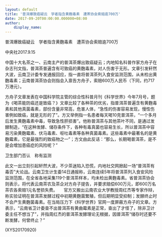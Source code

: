 ```yaml
---
layout: default
title: '普洱爆致癌疑云　学者指含黄麴毒素　遭茶协会索赔逾700万'
date: 2017-09-20T00:00:00.000000+08:00
author:
    display_name: 
---
```


普洱爆致癌疑云　学者指含黄麴毒素　遭茶协会索赔逾700万

中央社2017.9.15

中国十大名茶之一、云南主产的普洱茶爆出致癌疑云；内地知名科普作家方舟子在杂志刊文指，普洱茶普遍含有可致癌的黄麴毒素，对人伤害于无形。文章引发轩然大波，云南卫计委专发通报回应，指一直将普洱茶列入食安监测范围，从未检出黄麴毒素；云南普洱茶协会则指会入禀告方舟子，索赔600万人民币（下同，约717万港元）。

方舟子文章发表在中国科学院主管的综合性科普月刊《科学世界》今年7月号，题为《喝茶能防癌还是致癌？》文章比较了各种茶的优劣，指普洱茶普遍含有黄麴毒素和其他真菌毒素，部份含量非常高，危害人体，“急性的伤害容易发现，慢性伤害例如致癌，就是无形的了”。方又举例指一名患者每天喝10克普洱茶，“一个多月后发生黄麴毒素中毒，导致急性肝损害”。他称普洱茶与其他茶叶不同，是通过发酵制造，“在这种发酵、储存条件下，各种有毒真菌也容易生长，所以普洱茶中容易污染黄麴霉素、伏马毒素、呕吐毒素等各种真菌毒素。这些毒素中最著名的是黄麴霉素，它是最强烈的致癌物之一”；方文由此反诘：“那么，长期喝普洱茶，是不是会增加患癌症的风险呢？”

卫生部门否认　称有监测

此文一出立刻引起轩然大波，不少茶迷陷入恐慌，内地社交网掀起一场“普洱茶有毒否”大论战。云南卫生计生委14日通报称，云南连续5年将普洱茶列入食安风险监测范围，在全省各地采集119个普洱茶样本，均未检出黄麴毒素。省普洱茶协会则表示，将代表云南茶农及茶企对方舟子提告，并要求赔偿600万元，即600万名茶农各索赔1元名誉损失费。　　官方又搬出云南农业大学教授周红杰等专家作辩，称实验证明在普洱茶发酵过程中初期黄麴菌繁殖，但后期明显受抑制；发酵终止时不会产生黄麴菌毒素。在当局压力下《科学世界》官网一度屏蔽方舟子的文章。方表示，“云南省卫计委查不出普洱茶有黄曲霉素是正常，查出了才怪了，除非卫计委主任不想当了”，并指周红杰的普洱茶发酵理论无根据，因普洱茶“储存时还要不断发酵，何曾终止？”

(XYS20170920)

